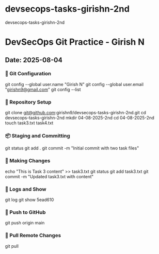 # devsecops-tasks-girishn-2nd
devsecops-tasks-girishn-2nd
# DevSecOps Git Practice - Girish N
## Date: 2025-08-04

### 🔧 Git Configuration
git config --global user.name "Girish N"
git config --global user.email "girishn9@gmail.com"
git config --list

### 📁 Repository Setup
git clone git@github.com:girishn9/devsecops-tasks-girishn-2nd.git
cd devsecops-tasks-girishn-2nd
mkdir 04-08-2025-2nd
cd 04-08-2025-2nd
touch task3.txt task4.txt

### 📦 Staging and Committing
git status
git add .
git commit -m "Initial commit with two task files"

### 🔁 Making Changes
echo "This is Task 3 content" >> task3.txt
git status
git add task3.txt
git commit -m "Updated task3.txt with content"

### 🧾 Logs and Show
git log
git show 5ead610

### 🚀 Push to GitHub
git push origin main

### 🔁 Pull Remote Changes
git pull
